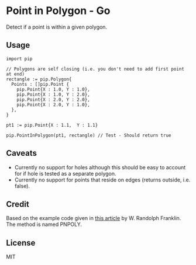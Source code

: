 # Point in Polygon - Go

Detect if a point is within a given polygon.

## Usage

    import pip

    // Polygons are self closing (i.e. you don't need to add first point at end)
    rectangle := pip.Polygon{
      Points : []pip.Point {
        pip.Point{X : 1.0, Y : 1.0},
        pip.Point{X : 1.0, Y : 2.0},
        pip.Point{X : 2.0, Y : 2.0},
        pip.Point{X : 2.0, Y : 1.0},
      },
    }

    pt1 := pip.Point{X : 1.1,  Y : 1.1}

    pip.PointInPolygon(pt1, rectangle) // Test - Should return true

## Caveats

* Currently no support for holes although this should be easy to account for if hole is tested as a separate polygon.
* Currently no support for points that reside on edges (returns outside, i.e. false).

## Credit

Based on the example code given in [this article]( https://www.ecse.rpi.edu/Homepages/wrf/Research/Short_Notes/pnpoly.html) by W. Randolph Franklin. The method is named PNPOLY.


## License
MIT
